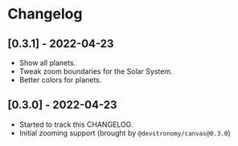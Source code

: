 # Changelog

## [0.3.1] - 2022-04-23

- Show all planets.
- Tweak zoom boundaries for the Solar System.
- Better colors for planets.

## [0.3.0] - 2022-04-23

- Started to track this CHANGELOG.
- Initial zooming support (brought by `@devstronomy/canvas@0.3.0`)
